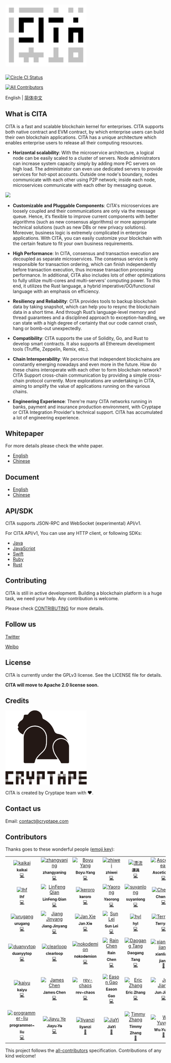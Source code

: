 # <img src="https://github.com/cryptape/assets/blob/master/CITA-logo.png?raw=true" width="256">

[![Circle CI Status](https://circleci.com/gh/cryptape/cita.svg?branch=develop)](https://circleci.com/gh/cryptape/cita)

[![All Contributors](https://img.shields.io/badge/all_contributors-54-orange.svg?style=flat-square)](#contributors)

English | [简体中文](./README-CN.md)

## What is CITA

CITA is a fast and scalable blockchain kernel for enterprises. CITA supports both native contract and EVM contract, by which enterprise users can build their own blockchain applications. CITA has a unique architecture which enables enterprise users to release all their computing resources.

- **Horizontal scalability**: With the microservice architecture, a logical node can be easily scaled to a cluster of servers. Node administrators can increase system capacity simply by adding more PC servers on high load. The administrator can even use dedicated servers to provide services for hot-spot accounts. Outside one node's boundary, nodes communicate with each other using P2P network; inside each node, microservices communicate with each other by messaging queue.

![](https://github.com/cryptape/citahub-docs/blob/master/docs/assets/cita-assets/architecture.jpg?raw=true)

- **Customizable and Pluggable Components**: CITA's microservices are loosely coupled and their communications are only via the message queue. Hence, it‘s flexible to improve current components with better algorithms (such as new consensus algorithms) or more appropriate technical solutions (such as new DBs or new privacy solutions). Moreover, business logic is extremely complicated in enterprise applications. With CITA, you can easily customize your blockchain with the certain feature to fit your own business requirements.

- **High Performance**: In CITA, consensus and transaction execution are decoupled as separate microservices. The consensus service is only responsible for transaction ordering, which can finish independently before transaction execution, thus increase transaction processing performance. In additional, CITA also includes lots of other optimizations to fully utilize multi-cores and multi-servers' computing power. To this end, it utilizes the Rust language, a hybrid imperative/OO/functional language with an emphasis on efficiency.

- **Resiliency and Reliability**: CITA provides tools to backup blockchain data by taking snapshot, which can help you to resync the blockchain data in a short time. And through Rust’s language-level memory and thread guarantees and a disciplined approach to exception-handling, we can state with a high degree of certainty that our code cannot crash, hang or bomb-out unexpectedly.

- **Compatibility**: CITA supports the use of Solidity, Go, and Rust to develop smart contracts. It also supports all Ethereum development tools (Truffle, Zeppelin, Remix, etc.).

- **Chain Interoperability**: We perceive that independent blockchains are constantly emerging nowadays and even more in the future. How do these chains interoperate with each other to form blockchain network? CITA Support cross-chain communication by providing a simple cross-chain protocol currently. More explorations are undertaking in CITA, aiming to amplify the value of applications running on the various chains.

- **Engineering Experience**: There're many CITA networks running in banks, payment and insurance production environment, with Cryptape or CITA Integration Provider's technical support.  CITA has accumulated a lot of engineering experience.

## Whitepaper

For more details please check the white paper.

- [English](https://github.com/cryptape/cita-whitepaper/blob/master/en/technical-whitepaper.md)
- [Chinese](https://github.com/cryptape/cita-whitepaper/blob/master/zh/technical-whitepaper.md)

## Document

- [English](https://docs.citahub.com/en-US/cita/cita-intro)
- [Chinese](https://docs.citahub.com/zh-CN/cita/cita-intro)

## API/SDK

CITA supports JSON-RPC and WebSocket (experimental) API/v1.

For CITA API/v1, You can use any HTTP client, or following SDKs:

* [Java](https://github.com/cryptape/cita-sdk-java)
* [JavaScript](https://github.com/cryptape/cita-sdk-js)
* [Swift](https://github.com/cryptape/cita-sdk-swift)
* [Ruby](https://github.com/cryptape/cita-sdk-ruby)
* [Rust](https://github.com/cryptape/cita-common/tree/develop/cita-web3)

## Contributing

CITA is still in active development. Building a blockchain platform is a huge task, we need your help. Any contribution is welcome.

Please check [CONTRIBUTING](.github/CONTRIBUTING.md) for more details.

## Follow us

[Twitter](https://twitter.com/Cryptape)

[Weibo](http://weibo.com/u/6307204864)

## License

CITA is currently under the GPLv3 license. See the LICENSE file for details.

**CITA will move to Apache 2.0 license soon.**

## Credits

<img src="https://github.com/cryptape/assets/blob/master/cryptape-logo-square.png?raw=true" width="256">

CITA is created by Cryptape team with :heart:.

## Contact us

Email: <contact@cryptape.com>

## Contributors

Thanks goes to these wonderful people ([emoji key](https://allcontributors.org/docs/en/emoji-key)):

<!-- ALL-CONTRIBUTORS-LIST:START - Do not remove or modify this section -->
<!-- prettier-ignore -->
<table>
  <tr>
    <td align="center"><a href="https://github.com/kaikai1024"><img src="https://avatars0.githubusercontent.com/u/8768261?v=4" width="50px;" alt="kaikai"/><br /><sub><b>kaikai</b></sub></a><br /><a href="https://github.com/cryptape/cita/commits?author=kaikai1024" title="Code">💻</a></td>
    <td align="center"><a href="https://twitter.com/zhangyaning1985"><img src="https://avatars0.githubusercontent.com/u/161756?v=4" width="50px;" alt="zhangyaning"/><br /><sub><b>zhangyaning</b></sub></a><br /><a href="https://github.com/cryptape/cita/commits?author=u2" title="Code">💻</a></td>
    <td align="center"><a href="https://yangby-cryptape.github.io/"><img src="https://avatars1.githubusercontent.com/u/30993023?v=4" width="50px;" alt="Boyu Yang"/><br /><sub><b>Boyu Yang</b></sub></a><br /><a href="https://github.com/cryptape/cita/commits?author=yangby-cryptape" title="Code">💻</a></td>
    <td align="center"><a href="https://github.com/rink1969"><img src="https://avatars1.githubusercontent.com/u/1633038?v=4" width="50px;" alt="zhiwei"/><br /><sub><b>zhiwei</b></sub></a><br /><a href="https://github.com/cryptape/cita/commits?author=rink1969" title="Code">💻</a></td>
    <td align="center"><a href="https://www.driftluo.com"><img src="https://avatars3.githubusercontent.com/u/19374080?v=4" width="50px;" alt="漂流"/><br /><sub><b>漂流</b></sub></a><br /><a href="https://github.com/cryptape/cita/commits?author=driftluo" title="Code">💻</a></td>
    <td align="center"><a href="https://ouwenkg.github.io/"><img src="https://avatars0.githubusercontent.com/u/11801722?v=4" width="50px;" alt="AsceticBear"/><br /><sub><b>AsceticBear</b></sub></a><br /><a href="https://github.com/cryptape/cita/commits?author=ouwenkg" title="Code">💻</a></td>
    <td align="center"><a href="https://github.com/jerry-yu"><img src="https://avatars2.githubusercontent.com/u/2151472?v=4" width="50px;" alt="yubo"/><br /><sub><b>yubo</b></sub></a><br /><a href="https://github.com/cryptape/cita/commits?author=jerry-yu" title="Code">💻</a></td>
    <td align="center"><a href="https://github.com/zhouyun-zoe"><img src="https://avatars0.githubusercontent.com/u/36949326?v=4" width="50px;" alt="zhouyun-zoe"/><br /><sub><b>zhouyun-zoe</b></sub></a><br /><a href="https://github.com/cryptape/cita/commits?author=zhouyun-zoe" title="Documentation">📖</a></td>
    <td align="center"><a href="https://github.com/volzkzg"><img src="https://avatars2.githubusercontent.com/u/2860864?v=4" width="50px;" alt="Bicheng Gao"/><br /><sub><b>Bicheng Gao</b></sub></a><br /><a href="https://github.com/cryptape/cita/commits?author=volzkzg" title="Code">💻</a></td>
  </tr>
  <tr>
    <td align="center"><a href="https://github.com/EighteenZi"><img src="https://avatars3.githubusercontent.com/u/31607114?v=4" width="50px;" alt="lhf"/><br /><sub><b>lhf</b></sub></a><br /><a href="https://github.com/cryptape/cita/commits?author=EighteenZi" title="Code">💻</a></td>
    <td align="center"><a href="http://ahorn.me"><img src="https://avatars0.githubusercontent.com/u/1160419?v=4" width="50px;" alt="LinFeng Qian"/><br /><sub><b>LinFeng Qian</b></sub></a><br /><a href="https://github.com/cryptape/cita/commits?author=TheWaWaR" title="Code">💻</a></td>
    <td align="center"><a href="https://github.com/keroro520"><img src="https://avatars3.githubusercontent.com/u/1870648?v=4" width="50px;" alt="keroro"/><br /><sub><b>keroro</b></sub></a><br /><a href="https://github.com/cryptape/cita/commits?author=keroro520" title="Code">💻</a></td>
    <td align="center"><a href="https://github.com/leeyr338"><img src="https://avatars3.githubusercontent.com/u/38514341?v=4" width="50px;" alt="Yaorong"/><br /><sub><b>Yaorong</b></sub></a><br /><a href="https://github.com/cryptape/cita/commits?author=leeyr338" title="Code">💻</a></td>
    <td align="center"><a href="https://github.com/suyanlong"><img src="https://avatars2.githubusercontent.com/u/16421423?v=4" width="50px;" alt="suyanlong"/><br /><sub><b>suyanlong</b></sub></a><br /><a href="https://github.com/cryptape/cita/commits?author=suyanlong" title="Code">💻</a></td>
    <td align="center"><a href="https://github.com/Keith-CY"><img src="https://avatars1.githubusercontent.com/u/7271329?v=4" width="50px;" alt="Chen Yu"/><br /><sub><b>Chen Yu</b></sub></a><br /><a href="https://github.com/cryptape/cita/commits?author=Keith-CY" title="Code">💻</a></td>
    <td align="center"><a href="https://zhangsoledad.github.io/salon"><img src="https://avatars2.githubusercontent.com/u/3198439?v=4" width="50px;" alt="zhangsoledad"/><br /><sub><b>zhangsoledad</b></sub></a><br /><a href="https://github.com/cryptape/cita/commits?author=zhangsoledad" title="Code">💻</a></td>
    <td align="center"><a href="https://github.com/hezhengjun"><img src="https://avatars0.githubusercontent.com/u/30688033?v=4" width="50px;" alt="hezhengjun"/><br /><sub><b>hezhengjun</b></sub></a><br /><a href="https://github.com/cryptape/cita/commits?author=hezhengjun" title="Code">💻</a></td>
    <td align="center"><a href="https://github.com/zeroqn"><img src="https://avatars0.githubusercontent.com/u/23418132?v=4" width="50px;" alt="zeroqn"/><br /><sub><b>zeroqn</b></sub></a><br /><a href="https://github.com/cryptape/cita/commits?author=zeroqn" title="Code">💻</a></td>
  </tr>
  <tr>
    <td align="center"><a href="https://github.com/urugang"><img src="https://avatars1.githubusercontent.com/u/11461821?v=4" width="50px;" alt="urugang"/><br /><sub><b>urugang</b></sub></a><br /><a href="https://github.com/cryptape/cita/commits?author=urugang" title="Code">💻</a></td>
    <td align="center"><a href="https://justjjy.com"><img src="https://avatars0.githubusercontent.com/u/1695400?v=4" width="50px;" alt="Jiang Jinyang"/><br /><sub><b>Jiang Jinyang</b></sub></a><br /><a href="https://github.com/cryptape/cita/commits?author=jjyr" title="Code">💻</a></td>
    <td align="center"><a href="https://twitter.com/janhxie"><img src="https://avatars0.githubusercontent.com/u/5958?v=4" width="50px;" alt="Jan Xie"/><br /><sub><b>Jan Xie</b></sub></a><br /><a href="https://github.com/cryptape/cita/commits?author=janx" title="Code">💻</a></td>
    <td align="center"><a href="https://github.com/jerry-sl"><img src="https://avatars0.githubusercontent.com/u/5476062?v=4" width="50px;" alt="Sun Lei"/><br /><sub><b>Sun Lei</b></sub></a><br /><a href="https://github.com/cryptape/cita/commits?author=jerry-sl" title="Code">💻</a></td>
    <td align="center"><a href="https://github.com/chuchenxihyl"><img src="https://avatars1.githubusercontent.com/u/23721562?v=4" width="50px;" alt="hyl"/><br /><sub><b>hyl</b></sub></a><br /><a href="https://github.com/cryptape/cita/commits?author=chuchenxihyl" title="Code">💻</a></td>
    <td align="center"><a href="http://terrytai.me"><img src="https://avatars3.githubusercontent.com/u/5960?v=4" width="50px;" alt="Terry Tai"/><br /><sub><b>Terry Tai</b></sub></a><br /><a href="https://github.com/cryptape/cita/commits?author=poshboytl" title="Code">💻</a></td>
    <td align="center"><a href="https://bll.io"><img src="https://avatars0.githubusercontent.com/u/9641495?v=4" width="50px;" alt="Ke Wang"/><br /><sub><b>Ke Wang</b></sub></a><br /><a href="https://github.com/cryptape/cita/commits?author=kilb" title="Code">💻</a></td>
    <td align="center"><a href="http://accu.cc"><img src="https://avatars3.githubusercontent.com/u/12387889?v=4" width="50px;" alt="Mohanson"/><br /><sub><b>Mohanson</b></sub></a><br /><a href="https://github.com/cryptape/cita/commits?author=mohanson" title="Code">💻</a></td>
    <td align="center"><a href="https://www.jianshu.com/u/3457636b07c5"><img src="https://avatars3.githubusercontent.com/u/17267434?v=4" width="50px;" alt="quanzhan lu"/><br /><sub><b>quanzhan lu</b></sub></a><br /><a href="https://github.com/cryptape/cita/commits?author=luqz" title="Code">💻</a></td>
  </tr>
  <tr>
    <td align="center"><a href="https://github.com/duanyytop"><img src="https://avatars1.githubusercontent.com/u/5823268?v=4" width="50px;" alt="duanyytop"/><br /><sub><b>duanyytop</b></sub></a><br /><a href="https://github.com/cryptape/cita/commits?author=duanyytop" title="Code">💻</a></td>
    <td align="center"><a href="https://github.com/clearloop"><img src="https://avatars0.githubusercontent.com/u/26088946?v=4" width="50px;" alt="clearloop"/><br /><sub><b>clearloop</b></sub></a><br /><a href="https://github.com/cryptape/cita/commits?author=clearloop" title="Code">💻</a></td>
    <td align="center"><a href="https://github.com/hot3246624"><img src="https://avatars3.githubusercontent.com/u/9135770?v=4" width="50px;" alt="nokodemion"/><br /><sub><b>nokodemion</b></sub></a><br /><a href="https://github.com/cryptape/cita/commits?author=hot3246624" title="Code">💻</a></td>
    <td align="center"><a href="http://rainchen.com"><img src="https://avatars0.githubusercontent.com/u/71397?v=4" width="50px;" alt="Rain Chen"/><br /><sub><b>Rain Chen</b></sub></a><br /><a href="https://github.com/cryptape/cita/commits?author=rainchen" title="Code">💻</a></td>
    <td align="center"><a href="https://github.com/daogangtang"><img src="https://avatars2.githubusercontent.com/u/629594?v=4" width="50px;" alt="Daogang Tang"/><br /><sub><b>Daogang Tang</b></sub></a><br /><a href="https://github.com/cryptape/cita/commits?author=daogangtang" title="Code">💻</a></td>
    <td align="center"><a href="https://github.com/jiangxianliang007"><img src="https://avatars1.githubusercontent.com/u/24754263?v=4" width="50px;" alt="xianliang jiang"/><br /><sub><b>xianliang jiang</b></sub></a><br /><a href="https://github.com/cryptape/cita/issues?q=author%3Ajiangxianliang007" title="Bug reports">🐛</a></td>
    <td align="center"><a href="https://github.com/vinberm"><img src="https://avatars0.githubusercontent.com/u/17666225?v=4" width="50px;" alt="Nov"/><br /><sub><b>Nov</b></sub></a><br /><a href="https://github.com/cryptape/cita/commits?author=vinberm" title="Code">💻</a></td>
    <td align="center"><a href="https://github.com/rairyx"><img src="https://avatars2.githubusercontent.com/u/5009854?v=4" width="50px;" alt="Rai Yang"/><br /><sub><b>Rai Yang</b></sub></a><br /><a href="https://github.com/cryptape/cita/commits?author=rairyx" title="Code">💻</a></td>
    <td align="center"><a href="http://www.huwenchao.com/"><img src="https://avatars0.githubusercontent.com/u/1630721?v=4" width="50px;" alt="Wenchao Hu"/><br /><sub><b>Wenchao Hu</b></sub></a><br /><a href="https://github.com/cryptape/cita/commits?author=huwenchao" title="Code">💻</a></td>
  </tr>
  <tr>
    <td align="center"><a href="https://github.com/Kayryu"><img src="https://avatars1.githubusercontent.com/u/35792093?v=4" width="50px;" alt="kaiyu"/><br /><sub><b>kaiyu</b></sub></a><br /><a href="https://github.com/cryptape/cita/commits?author=Kayryu" title="Code">💻</a></td>
    <td align="center"><a href="https://ashchan.com"><img src="https://avatars2.githubusercontent.com/u/1391?v=4" width="50px;" alt="James Chen"/><br /><sub><b>James Chen</b></sub></a><br /><a href="https://github.com/cryptape/cita/commits?author=ashchan" title="Code">💻</a></td>
    <td align="center"><a href="https://github.com/rev-chaos"><img src="https://avatars1.githubusercontent.com/u/32355308?v=4" width="50px;" alt="rev-chaos"/><br /><sub><b>rev-chaos</b></sub></a><br /><a href="https://github.com/cryptape/cita/commits?author=rev-chaos" title="Code">💻</a></td>
    <td align="center"><a href="https://github.com/KaoImin"><img src="https://avatars1.githubusercontent.com/u/24822778?v=4" width="50px;" alt="Eason Gao"/><br /><sub><b>Eason Gao</b></sub></a><br /><a href="https://github.com/cryptape/cita/commits?author=KaoImin" title="Code">💻</a></td>
    <td align="center"><a href="http://qinix.com"><img src="https://avatars1.githubusercontent.com/u/1946663?v=4" width="50px;" alt="Eric Zhang"/><br /><sub><b>Eric Zhang</b></sub></a><br /><a href="https://github.com/cryptape/cita/commits?author=qinix" title="Code">💻</a></td>
    <td align="center"><a href="https://github.com/jasl"><img src="https://avatars2.githubusercontent.com/u/1024162?v=4" width="50px;" alt="Jun Jiang"/><br /><sub><b>Jun Jiang</b></sub></a><br /><a href="https://github.com/cryptape/cita/commits?author=jasl" title="Code">💻</a></td>
    <td align="center"><a href="https://blog.priewienv.me"><img src="https://avatars1.githubusercontent.com/u/9765170?v=4" width="50px;" alt="PRIEWIENV"/><br /><sub><b>PRIEWIENV</b></sub></a><br /><a href="https://github.com/cryptape/cita/commits?author=PRIEWIENV" title="Code">💻</a></td>
    <td align="center"><a href="https://gitter.im"><img src="https://avatars2.githubusercontent.com/u/8518239?v=4" width="50px;" alt="The Gitter Badger"/><br /><sub><b>The Gitter Badger</b></sub></a><br /><a href="https://github.com/cryptape/cita/commits?author=gitter-badger" title="Code">💻</a></td>
    <td align="center"><a href="https://github.com/classicalliu"><img src="https://avatars3.githubusercontent.com/u/13375784?v=4" width="50px;" alt="CL"/><br /><sub><b>CL</b></sub></a><br /><a href="https://github.com/cryptape/cita/commits?author=classicalliu" title="Code">💻</a></td>
  </tr>
  <tr>
    <td align="center"><a href="https://github.com/programmer-liu"><img src="https://avatars2.githubusercontent.com/u/25048144?v=4" width="50px;" alt="programmer-liu"/><br /><sub><b>programmer-liu</b></sub></a><br /><a href="https://github.com/cryptape/cita/commits?author=programmer-liu" title="Code">💻</a></td>
    <td align="center"><a href="https://github.com/yejiayu"><img src="https://avatars3.githubusercontent.com/u/10446547?v=4" width="50px;" alt="Jiayu Ye"/><br /><sub><b>Jiayu Ye</b></sub></a><br /><a href="https://github.com/cryptape/cita/commits?author=yejiayu" title="Code">💻</a></td>
    <td align="center"><a href="https://github.com/QingYanL"><img src="https://avatars3.githubusercontent.com/u/48231505?v=4" width="50px;" alt="liyanzi"/><br /><sub><b>liyanzi</b></sub></a><br /><a href="https://github.com/cryptape/cita/issues?q=author%3AQingYanL" title="Bug reports">🐛</a></td>
    <td align="center"><a href="https://github.com/YUJIAYIYIYI"><img src="https://avatars0.githubusercontent.com/u/40654430?v=4" width="50px;" alt="JiaYi"/><br /><sub><b>JiaYi</b></sub></a><br /><a href="https://github.com/cryptape/cita/commits?author=YUJIAYIYIYI" title="Documentation">📖</a></td>
    <td align="center"><a href="https://github.com/timmyz"><img src="https://avatars0.githubusercontent.com/u/795528?v=4" width="50px;" alt="Timmy Zhang"/><br /><sub><b>Timmy Zhang</b></sub></a><br /><a href="#ideas-timmyz" title="Ideas, Planning, & Feedback">🤔</a></td>
    <td align="center"><a href="https://github.com/wuyuyue"><img src="https://avatars3.githubusercontent.com/u/40381396?v=4" width="50px;" alt="Wu Yuyue"/><br /><sub><b>Wu Yuyue</b></sub></a><br /><a href="https://github.com/cryptape/cita/commits?author=wuyuyue" title="Documentation">📖</a></td>
    <td align="center"><a href="https://github.com/xiangmeiLu"><img src="https://avatars2.githubusercontent.com/u/30581938?v=4" width="50px;" alt="xiangmeiLu"/><br /><sub><b>xiangmeiLu</b></sub></a><br /><a href="https://github.com/cryptape/cita/commits?author=xiangmeiLu" title="Documentation">📖</a></td>
    <td align="center"><a href="https://github.com/mingxiaowu"><img src="https://avatars0.githubusercontent.com/u/42978282?v=4" width="50px;" alt="mingxiaowu"/><br /><sub><b>mingxiaowu</b></sub></a><br /><a href="https://github.com/cryptape/cita/issues?q=author%3Amingxiaowu" title="Bug reports">🐛</a></td>
    <td align="center"><a href="https://github.com/wangfh666"><img src="https://avatars0.githubusercontent.com/u/41322861?s=400&v=4" width="50px;" alt="wangfh666"/><br /><sub><b>wangfh666</b></sub></a><br /><a href="https://github.com/cryptape/cita/issues?q=author%3Awangfh666" title="Bug reports">🐛</a></td>
  </tr>
</table>

<!-- ALL-CONTRIBUTORS-LIST:END -->

This project follows the [all-contributors](https://github.com/all-contributors/all-contributors) specification. Contributions of any kind welcome!
